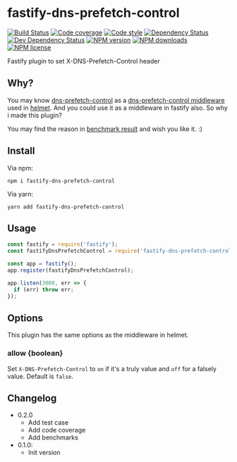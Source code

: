 # fastify-dns-prefetch-control

[![Build Status][ci-img]][ci-url]
[![Code coverage][cov-img]][cov-url]
[![Code style][lint-img]][lint-url]
[![Dependency Status][dep-img]][dep-url]
[![Dev Dependency Status][dev-dep-img]][dev-dep-url]
[![NPM version][npm-ver-img]][npm-url]
[![NPM downloads][npm-dl-img]][npm-url]
[![NPM license][npm-lc-img]][npm-url]

Fastify plugin to set X-DNS-Prefetch-Control header

## Why?

You may know [dns-prefetch-control](https://github.com/helmetjs/dns-prefetch-control) as a [dns-prefetch-control middleware](https://helmetjs.github.io/docs/dns-prefetch-control/) used in [helmet](https://github.com/helmetjs/helmet). And you could use it as a middleware in fastify also. So why i made this plugin?

You may find the reason in [benchmark result](./benchmarks/benchmark.txt) and wish you like it. :)

## Install

Via npm:

```shell
npm i fastify-dns-prefetch-control
```

Via yarn:

```shell
yarn add fastify-dns-prefetch-control
```

## Usage

```js
const fastify = require('fastify');
const fastifyDnsPrefetchControl = require('fastify-dns-prefetch-control');

const app = fastify();
app.register(fastifyDnsPrefetchControl);

app.listen(3000, err => {
  if (err) throw err;
});
```

## Options

This plugin has the same options as the middleware in helmet.

### allow {boolean}

Set `X-DNS-Prefetch-Control` to `on` if it's a truly value and `off` for a falsely value. Default is `false`.

## Changelog

- 0.2.0
  - Add test case
  - Add code coverage
  - Add benchmarks
- 0.1.0:
  - Init version

[ci-img]: https://img.shields.io/travis/poppinlp/fastify-dns-prefetch-control.svg?style=flat-square
[ci-url]: https://travis-ci.org/poppinlp/fastify-dns-prefetch-control
[cov-img]: https://img.shields.io/coveralls/poppinlp/fastify-dns-prefetch-control.svg?style=flat-square
[cov-url]: https://coveralls.io/github/poppinlp/fastify-dns-prefetch-control?branch=master
[lint-img]: https://img.shields.io/badge/code%20style-handsome-brightgreen.svg?style=flat-square
[lint-url]: https://github.com/poppinlp/eslint-config-handsome
[dep-img]: https://img.shields.io/david/poppinlp/fastify-dns-prefetch-control.svg?style=flat-square
[dep-url]: https://david-dm.org/poppinlp/fastify-dns-prefetch-control
[dev-dep-img]: https://img.shields.io/david/dev/poppinlp/fastify-dns-prefetch-control.svg?style=flat-square
[dev-dep-url]: https://david-dm.org/poppinlp/fastify-dns-prefetch-control#info=devDependencies
[npm-ver-img]: https://img.shields.io/npm/v/fastify-dns-prefetch-control.svg?style=flat-square
[npm-dl-img]: https://img.shields.io/npm/dm/fastify-dns-prefetch-control.svg?style=flat-square
[npm-lc-img]: https://img.shields.io/npm/l/fastify-dns-prefetch-control.svg?style=flat-square
[npm-url]: https://www.npmjs.com/package/fastify-dns-prefetch-control
